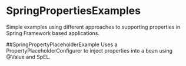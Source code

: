 # SpringPropertiesExamples
Simple examples using different approaches to supporting properties in Spring Framework based applications.

##SpringPropertyPlaceholderExample
Uses a PropertyPlaceholderConfigurer to inject properties into a bean using @Value and SpEL.
